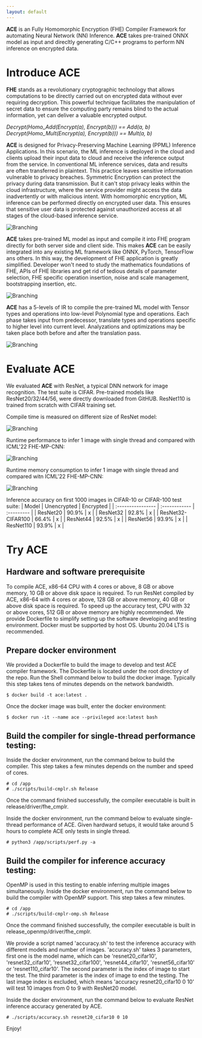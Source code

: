 ```yaml
---
layout: default
---
```


**ACE** is an Fully Homomorphic Encryption (FHE) Compiler Framework for automating Neural Network (NN) Inference. **ACE** takes pre-trained ONNX model as input and direcltly generating C/C++ programs to perform NN inference on encrypted data.

# Introduce ACE

**FHE** stands as a revolutionary cryptographic technology that allows computations to be directly carried out on encrypted data without ever requiring decryption. This powerful technique facilitates the manipulation of secret data to ensure the computing party remains blind to the actual information, yet can deliver a valuable encrypted output.

_Decrypt(Homo_Add(Encrypt(a), Encrypt(b))) == Add(a, b)_
_Decrypt(Homo_Mult(Encrypt(a), Encrypt(b))) == Mult(a, b)_

**ACE** is designed for Privacy-Preserving Machine Learning (PPML) Inference Applications. In this scenario, the ML inference is deployed in the cloud and clients upload their input data to cloud and receive the inference output from the service. In conventional ML inference services, data and results are often transferred in plaintext. This practice leaves sensitive information vulnerable to privacy breaches. Symmetric Encryption can protect the privacy during data transmission. But it can't stop privacy leaks within the cloud infrastructure, where the service provider might access the data inadvertently or with malicious intent. With homomorphic encryption, ML inference can be performed directly on encrypted user data. This ensures that sensitive user data is protected against unauthorized access at all stages of the cloud-based inference service.

![Branching](assets/ace-ppml.png)

**ACE** takes pre-trained ML model as input and compile it into FHE program directly for both server side and client side. This makes **ACE** can be easily integrated into any existing ML framework like ONNX, PyTorch, TensorFlow ans others. In this way, the development of FHE application is greatly simplified. Developer won't need to study the mathematics foundations of FHE, APIs of FHE libraries and get rid of tedious details of parameter selection, FHE specific operation insertion, noise and scale management, bootstrapping insertion, etc.

![Branching](assets/ace-ml-integ.png) 


**ACE** has a 5-levels of IR to compile the pre-trained ML model with Tensor types and operations into low-level Polynomial type and operations. Each phase takes input from predecessor, translate types and operations specific to higher level into current level. Analyzations and optimizations may be taken place both before and after the translation pass.

![Branching](assets/ace-arch.png)

# Evaluate ACE

We evaluated **ACE** with ResNet, a typical DNN network for image recognition. The test suite is CIFAR. Pre-trained models like ResNet20/32/44/56, were directly downloaded from GitHUB. ResNet110 is trained from scratch with CIFAR training set.

Compile time is measured on different size of ResNet model:

![Branching](assets/ace-ct-perf.png)

Runtime performance to infer 1 image with single thread and compared with ICML'22 FHE-MP-CNN:

![Branching](assets/ace-rt-perf.png)

Runtime memory consumption to infer 1 image with single thread and compared witn ICML'22 FHE-MP-CNN:

![Branching](assets/ace-rt-mem.png)

Inference accuracy on first 1000 images in CIFAR-10 or CIFAR-100 test suite:
| Model             | Unencrypted   | Encrypted  |
| :---------------- | :------------ | :--------- |
| ResNet20          | 90.9%         | x          |
| ResNet32          | 92.8%         | x          |
| ResNet32-CIFAR100 | 66.4%         | x          |
| ResNet44          | 92.5%         | x          |
| ResNet56          | 93.9%         | x          |
| ResNet110         | 93.9%         | x          |


# Try ACE

## Hardware and software prerequisite
To compile ACE, x86-64 CPU with 4 cores or above, 8 GB or above memory, 10 GB or above disk space is required.
To run ResNet compiled by ACE, x86-64 with 4 cores or above, 128 GB or above memory, 40 GB or above disk space is required. To speed up the accuracy test, CPU with 32 or above cores, 512 GB or above  memory are highly recommended.
We provide Dockerfile to simplify setting up the software developing and testing environment. Docker must be supported by host OS. Ubuntu 20.04 LTS is recommended.


## Prepare docker environment

We provided a Dockerfile to build the image to develop and test ACE compiler framework. The Dockerfile is located under the root directory of the repo. Run the Shell command below to build the docker image. Typically this step takes tens of minutes depends on the network bandwidth.

```shell
$ docker build -t ace:latest .
```

Once the docker image was built, enter the docker environment:
```shell
$ docker run -it --name ace --privileged ace:latest bash
```

## Build the compiler for single-thread performance testing:

Inside the docker environment, run the command below to build the compiler. This step takes a few minutes depends on the number and speed of cores.
```shell
# cd /app
# ./scripts/build-cmplr.sh Release
```

Once the command finished successfully, the compiler executable is built in release/driver/fhe_cmplr.

Inside the docker environment, run the command below to evaluate single-thread performance of ACE. Given hardward setups, it would take around 5 hours to complete ACE only tests in single thread.
```shell
# python3 /app/scripts/perf.py -a
```

## Build the compiler for inference accuracy testing:

OpenMP is used in this testing to enable inferring multiple images simultaneously. Inside the docker environment, run the command below to build the compiler with OpenMP support. This step takes a few minutes.
```shell
# cd /app
# ./scripts/build-cmplr-omp.sh Release
```

Once the command finished successfully, the compiler executable is built in release_openmp/driver/fhe_cmplr.

We provide a script named 'accuracy.sh' to test the inference accuracy with different models and number of images. 'accuracy.sh' takes 3 parameters, first one is the model name, which can be 'resnet20_cifar10', 'resnet32_cifar10', 'resnet32_cifar100', 'resnet44_cifar10', 'resnet56_cifar10' or 'resnet110_cifar10'. The second parameter is the index of image to start the test. The third parameter is the index of image to end the testing. The last image index is excluded, which means 'accuracy resnet20_cifar10 0 10' will test 10 images from 0 to 9 with ResNet20 model.

Inside the docker environment, run the command below to evaluate ResNet inference accuracy generated by ACE.
```shell
# ./scripts/accuracy.sh resnet20_cifar10 0 10
```

Enjoy!

